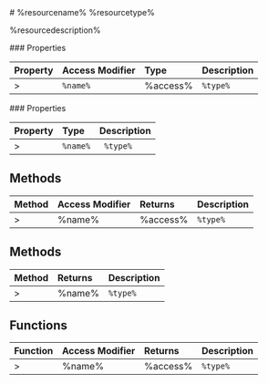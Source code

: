 <classheader>
# %resourcename% %resourcetype%

%resourcedescription%

</classheader>

<property>
### Properties

| Property	   | Access Modifier | Type	| Description|
|:-------------|:----|:-------|:-----------|
>|`%name%`     | %access% | `%type%` | %description% |

</property>

<iproperty>
### Properties

| Property	   | Type	| Description|
|:-------------|:-------|:-----------|
>|`%name%`      |` %type%` | %description% |

</iproperty>

<method>

## Methods

| Method	   | Access Modifier | Returns	| Description|
|:-------------|:----|:-------|:-----------|
>|%name%     | %access% | `%type%` | %description% |

</method>

<imethod>

## Methods

| Method	   |  Returns	| Description|
|:-------------|:-------|:-----------|
>|%name%      | `%type% `| %description% |

</imethod>

<ifunction>

## Functions

| Function	   | Access Modifier | Returns	| Description|
|:-------------|:----|:-------|:-----------|
>|%name%      | %access% | `%type%` | %description% |


</ifunction>
